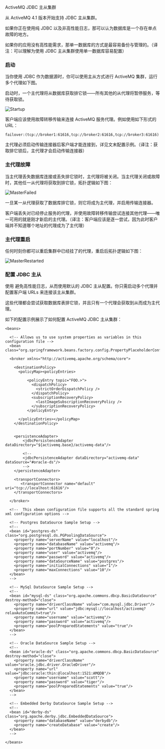 ActiveMQ JDBC 主从集群

从 ActiveMQ 4.1 版本开始支持 JDBC 主从集群。

如果你正在使用纯 JDBC 以及非高性能日志，那可以认为数据库是一个存在单点故障的地方。

如果你的应用没有高性能需求，那单一数据库的方式是最容易备份与管理的。（译注：可以理解为使用 JDBC 主从集群使用单一数据库容易配置）

### 启动

当你使用 JDBC 作为数据源时，你可以使用主从方式进行 ActiveMQ 集群，运行多个代理如下图。

启动时，一个主代理将从数据库获取排它锁——所有其他的从代理将暂停服务，等待获取锁。

![Startup](https://pyqebw.dm1.livefilestore.com/y1ppjaNmr4-UPWlDqz6BgkecpHO2OIn8ytlTKciI3lsulh6WymOj5EP6-Bly1ki0KJ7IaiKlI63AsnVdmzkztl9oSQYOQ5y3LPX/Startup.png?psid=1)

客户端应该使用故障转移传输来连接 ActiveMQ 服务代理。例如使用如下形式的 URL：

```
failover:(tcp://broker1:61616,tcp://broker2:61616,tcp://broker3:61616)
```

主代理必须启动传输连接器后客户端才能连接到，详见文末配置示例。（译注：获取排它锁后，主代理才会启动传输连接器）

### 主代理故障

当主代理丢失数据库连接或丢失排它锁时，主代理将被关闭。当主代理关闭或故障时，其他任一从代理将获取到排它锁，拓扑逻辑如下图：

![MasterFailed](https://pyqebw.dm1.livefilestore.com/y1p_vnTTWIQEcYk-YF0FsJRZU_FpdFUKrsMZabyM0MFh4Hk5OjWRJ69dWXulblEjHuOfENQtc8Yf1Tc4iG0NB8tphs8oAq0D1N_/MasterFailed.png?psid=1)

一旦某一从代理获取了数据库排它锁，则它将成为主代理，并启用传输连接器。

客户端丢失对已经停止服务的代理，并使用故障转移传输尝试连接其他代理——唯一可用的就是刚才新启的主代理。（译注：客户端应该是逐一尝试，因为此时客户端并不知道哪个地址的代理成为了主代理）

### 主代理重启

任何时刻你都可以重启集群中已经挂了的代理，重启后拓扑逻辑如下图：

![MasterRestarted](https://pyqebw.dm1.livefilestore.com/y1ppjaNmr4-UPV02ix2WOrBAAzaTjhgLNEdJLliIf3eqhBX-lOg1LfC7M5aS8ST8-LAuC8iMane3psWUYpjXIeerTbrQOUJKc9L/MasterRestarted.png?psid=1)

### 配置 JDBC 主从

使用 <jdbcPersistenceAdapter/> 避免高性能日志，从而使用默认的 JDBC 主从配置。你只需启动多个代理并配置客户端 URLs 来连接该主从集群。

这些代理都会尝试获取数据库表排它锁，并且只有一个代理会获取到从而成为主代理。

如下的配置示例展示了如何配置 ActiveMQ JDBC 主从集群：

```
<beans>
 
  <!-- Allows us to use system properties as variables in this configuration file -->
  <bean class="org.springframework.beans.factory.config.PropertyPlaceholderConfigurer"/>
   
  <broker xmlns="http://activemq.apache.org/schema/core">
 
    <destinationPolicy>
      <policyMap><policyEntries>
         
          <policyEntry topic="FOO.>">
            <dispatchPolicy>
              <strictOrderDispatchPolicy />
            </dispatchPolicy>
            <subscriptionRecoveryPolicy>
              <lastImageSubscriptionRecoveryPolicy />
            </subscriptionRecoveryPolicy>
          </policyEntry>
 
      </policyEntries></policyMap>
    </destinationPolicy>
   
   
    <persistenceAdapter>
        <jdbcPersistenceAdapter dataDirectory="${activemq.base}/activemq-data"/>
 
        <!-- 
        <jdbcPersistenceAdapter dataDirectory="activemq-data" dataSource="#oracle-ds"/>
        -->
    </persistenceAdapter>
   
    <transportConnectors>
       <transportConnector name="default" uri="tcp://localhost:61616"/>
    </transportConnectors>
     
  </broker>
   
  <!--  This xbean configuration file supports all the standard spring xml configuration options -->
   
  <!-- Postgres DataSource Sample Setup -->
  <!-- 
  <bean id="postgres-ds" class="org.postgresql.ds.PGPoolingDataSource">
    <property name="serverName" value="localhost"/>
    <property name="databaseName" value="activemq"/>
    <property name="portNumber" value="0"/>
    <property name="user" value="activemq"/>
    <property name="password" value="activemq"/>
    <property name="dataSourceName" value="postgres"/>
    <property name="initialConnections" value="1"/>
    <property name="maxConnections" value="10"/>
  </bean>
  -->
   
  <!-- MySql DataSource Sample Setup -->
  <!-- 
  <bean id="mysql-ds" class="org.apache.commons.dbcp.BasicDataSource" destroy-method="close">
    <property name="driverClassName" value="com.mysql.jdbc.Driver"/>
    <property name="url" value="jdbc:mysql://localhost/activemq?relaxAutoCommit=true"/>
    <property name="username" value="activemq"/>
    <property name="password" value="activemq"/>
    <property name="poolPreparedStatements" value="true"/>
  </bean>
  --> 
    
  <!-- Oracle DataSource Sample Setup -->
  <!--
  <bean id="oracle-ds" class="org.apache.commons.dbcp.BasicDataSource" destroy-method="close">
    <property name="driverClassName" value="oracle.jdbc.driver.OracleDriver"/>
    <property name="url" value="jdbc:oracle:thin:@localhost:1521:AMQDB"/>
    <property name="username" value="scott"/>
    <property name="password" value="tiger"/>
    <property name="poolPreparedStatements" value="true"/>
  </bean>
  -->
       
  <!-- Embedded Derby DataSource Sample Setup -->
  <!-- 
  <bean id="derby-ds" class="org.apache.derby.jdbc.EmbeddedDataSource">
    <property name="databaseName" value="derbydb"/>
    <property name="createDatabase" value="create"/>
  </bean>
  --> 
 
</beans>
```


